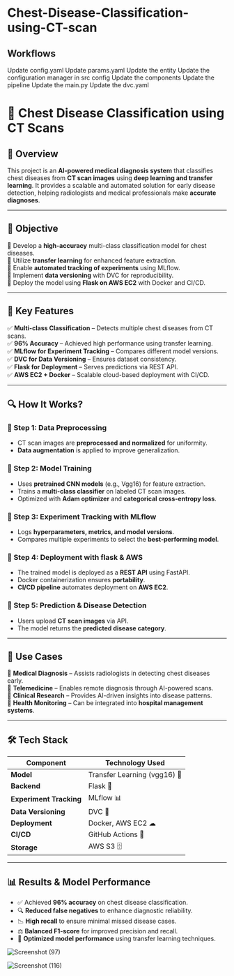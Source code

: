 # Chest-Disease-Classification-using-CT-scan
## Workflows
Update config.yaml
Update params.yaml
Update the entity
Update the configuration manager in src config
Update the components
Update the pipeline
Update the main.py
Update the dvc.yaml













# 🏥 Chest Disease Classification using CT Scans  

## 📌 Overview  

This project is an **AI-powered medical diagnosis system** that classifies chest diseases from **CT scan images** using **deep learning and transfer learning**. It provides a scalable and automated solution for early disease detection, helping radiologists and medical professionals make **accurate diagnoses**.  

---

## 🎯 Objective  

🔹 Develop a **high-accuracy** multi-class classification model for chest diseases.  
🔹 Utilize **transfer learning** for enhanced feature extraction.  
🔹 Enable **automated tracking of experiments** using MLflow.  
🔹 Implement **data versioning** with DVC for reproducibility.  
🔹 Deploy the model using **Flask on AWS EC2** with Docker and CI/CD.  

---

## 📌 Key Features  

✅ **Multi-class Classification** – Detects multiple chest diseases from CT scans.  
✅ **96% Accuracy** – Achieved high performance using transfer learning.  
✅ **MLflow for Experiment Tracking** – Compares different model versions.  
✅ **DVC for Data Versioning** – Ensures dataset consistency.  
✅ **Flask for Deployment** – Serves predictions via REST API.  
✅ **AWS EC2 + Docker** – Scalable cloud-based deployment with CI/CD.  

---

## 🔍 How It Works?  

### 📌 Step 1: Data Preprocessing  
- CT scan images are **preprocessed and normalized** for uniformity.  
- **Data augmentation** is applied to improve generalization.  

### 📌 Step 2: Model Training  
- Uses **pretrained CNN models** (e.g., Vgg16) for feature extraction.  
- Trains a **multi-class classifier** on labeled CT scan images.  
- Optimized with **Adam optimizer** and **categorical cross-entropy loss**.  

### 📌 Step 3: Experiment Tracking with MLflow  
- Logs **hyperparameters, metrics, and model versions**.  
- Compares multiple experiments to select the **best-performing model**.  

### 📌 Step 4: Deployment with flask & AWS  
- The trained model is deployed as a **REST API** using FastAPI.  
- Docker containerization ensures **portability**.  
- **CI/CD pipeline** automates deployment on **AWS EC2**.  

### 📌 Step 5: Prediction & Disease Detection  
- Users upload **CT scan images** via API.  
- The model returns the **predicted disease category**.  

---

## 🏢 Use Cases  

🔹 **Medical Diagnosis** – Assists radiologists in detecting chest diseases early.  
🔹 **Telemedicine** – Enables remote diagnosis through AI-powered scans.  
🔹 **Clinical Research** – Provides AI-driven insights into disease patterns.  
🔹 **Health Monitoring** – Can be integrated into **hospital management systems**.  

---

## 🛠️ Tech Stack  

| Component       | Technology Used |
|----------------|----------------|
| **Model**      | Transfer Learning (vgg16) 🧠 |
| **Backend**    | Flask 🚀 |
| **Experiment Tracking** | MLflow 📊 |
| **Data Versioning** | DVC 📂 |
| **Deployment** | Docker, AWS EC2 ☁ |
| **CI/CD**      | GitHub Actions 🔄 |
| **Storage**    | AWS S3 🗄 |

---

## 📊 Results & Model Performance  
- ✅ Achieved **96% accuracy** on chest disease classification.  
- 🔍 **Reduced false negatives** to enhance diagnostic reliability.  
- 📉 **High recall** to ensure minimal missed disease cases.  
- ⚖ **Balanced F1-score** for improved precision and recall.  
- 🚀 **Optimized model performance** using transfer learning techniques.  


![Screenshot (97)](https://github.com/user-attachments/assets/0ea82693-aa45-4c1f-b9f6-3eb207382b87)

![Screenshot (116)](https://github.com/user-attachments/assets/d1bfb5ce-5430-4253-adb2-15d3a57ad370)





